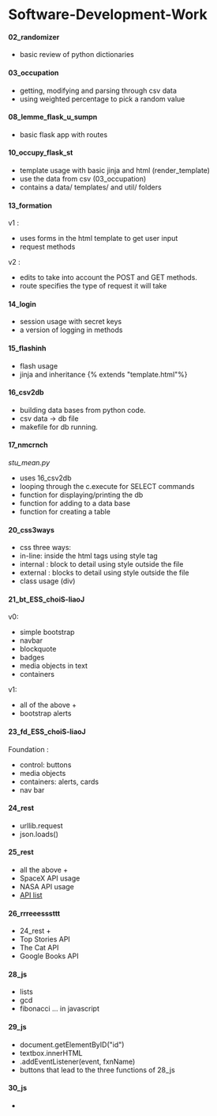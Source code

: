 # Software-Development-Work

#### 02_randomizer
- basic review of python dictionaries

#### 03_occupation
- getting, modifying and parsing through csv data
- using weighted percentage to pick a random value

#### 08_lemme_flask_u_sumpn
- basic flask app with routes

#### 10_occupy_flask_st
- template usage with basic jinja and html (render_template)
- use the data from csv (03_occupation)
- contains a data/ templates/ and util/ folders

#### 13_formation
v1 : 
- uses forms in the html template to get user input
- request methods

v2 : 
- edits to take into account the POST and GET methods.
- route specifies the type of request it will take

#### 14_login
- session usage with secret keys
- a version of logging in methods

#### 15_flashinh
- flash usage 
- jinja and inheritance {% extends "template.html"%}

#### 16_csv2db
- building data bases from python code.
- csv data -> db file
- makefile for db running. 

#### 17_nmcrnch
_stu_mean.py_
- uses 16_csv2db 
- looping through the c.execute for SELECT commands
- function for displaying/printing the db 
- function for adding to a data base
- function for creating a table

#### 20_css3ways
- css three ways:
- in-line: inside the html tags using style tag
- internal : block to detail using style outside the file
- external : blocks to detail using style outside the file
- class usage (div)

#### 21_bt_ESS_choiS-liaoJ
v0:
- simple bootstrap
- navbar
- blockquote
- badges
- media objects in text
- containers

v1: 
- all of the above +
- bootstrap alerts 

#### 23_fd_ESS_choiS-liaoJ
Foundation :
- control: buttons
- media objects
- containers: alerts, cards
- nav bar

#### 24_rest
- urllib.request
- json.loads()

#### 25_rest
- all the above +
- SpaceX API usage
- NASA API usage
- [API list](https://drive.google.com/drive/u/0/folders/0B9IBLjv6_7y6eExpYkdGNmRpZ3c?ths=true)

#### 26_rrreeesssttt
- 24_rest +
- Top Stories API
- The Cat API
- Google Books API
#### 28_js
- lists
- gcd
- fibonacci
... in javascript
#### 29_js
- document.getElementByID("id")
- textbox.innerHTML
- <obj>.addEventListener(event, fxnName)
- buttons that lead to the three functions of 28_js

#### 30_js
- 
